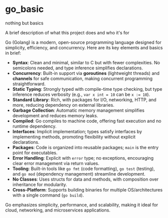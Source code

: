 # go_basic
nothing but basics

A brief description of what this project does and who it's for

Go (Golang) is a modern, open-source programming language designed for simplicity, efficiency, and concurrency. Here are its key elements and basics in brief:

- **Syntax**: Clean and minimal, similar to C but with fewer complexities. No semicolons needed, and type inference simplifies declarations.
- **Concurrency**: Built-in support via **goroutines** (lightweight threads) and **channels** for safe communication, making concurrent programming straightforward.
- **Static Typing**: Strongly typed with compile-time type checking, but type inference reduces verbosity (e.g., `var x int = 10` can be `x := 10`).
- **Standard Library**: Rich, with packages for I/O, networking, HTTP, and more, reducing dependency on external libraries.
- **Garbage Collection**: Automatic memory management simplifies development and reduces memory leaks.
- **Compiled**: Go compiles to machine code, offering fast execution and no runtime dependency.
- **Interfaces**: Implicit implementation; types satisfy interfaces by implementing methods, promoting flexibility without explicit declarations.
- **Packages**: Code is organized into reusable packages; `main` is the entry point for executables.
- **Error Handling**: Explicit with `error` type; no exceptions, encouraging clear error management via return values.
- **Tooling**: Built-in tools like `go fmt` (code formatting), `go test` (testing), and `go mod` (dependency management) streamline development.
- **No Classes**: Uses structs for data and methods, with composition over inheritance for modularity.
- **Cross-Platform**: Supports building binaries for multiple OS/architectures with a single command (`go build`).

Go emphasizes simplicity, performance, and scalability, making it ideal for cloud, networking, and microservices applications.
